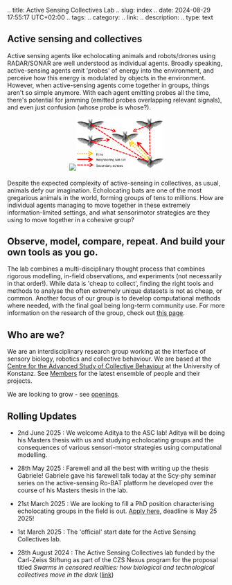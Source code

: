 .. title: Active Sensing Collectives Lab
.. slug: index
.. date: 2024-08-29 17:55:17 UTC+02:00
.. tags: 
.. category: 
.. link: 
.. description: 
.. type: text

## Active sensing and collectives
Active sensing agents like echolocating animals and robots/drones using RADAR/SONAR are well understood as individual agents. Broadly speaking, active-sensing agents emit 'probes' of energy into the environment, and perceive how this energy is modulated by objects in the environment. However, when active-sensing agents come together in groups, things aren't so simple anymore. With each agent emitting probes all the time, there's potential for jamming (emitted probes overlapping relevant signals), and even just confusion (whose probe is whose?). 
<br/>
<center>
	<img src="../small_optim_orlova_chuka.gif" style="width:30%"/><img src="../sound_types_schematic.png" style="width:40%"/>
	
</center>
<br/>
Despite the expected complexity of active-sensing in collectives, as usual, animals defy our imagination.
Echolocating bats are one of the most gregarious animals in the world, forming groups of tens to millions. How are individual agents managing to move together in these extremely information-limited settings, and what sensorimotor strategies are they using to move together in a cohesive group?

## Observe, model, compare, repeat. And build your own tools as you go.
The lab combines a multi-disciplinary thought process that combines rigorous modelling, in-field observations, and experiments (not necessarily in that order!).  While data is 'cheap to collect', finding the right tools and methods to analyse the often extremely unique datasets is not as cheap, or common. Another focus of our group is  to develop computational methods where needed, with the final goal being long-term community use. For more information on the research of the group, check out [this page](/research-themes/). 

## Who are we?
We are an interdisciplinary research group working at the interface of sensory biology, robotics and collective behaviour. We are based at the [Centre for the Advanced Study of Collective Behaviour](https://www.exc.uni-konstanz.de/collective-behaviour/) at the University of Konstanz. See [Members](/members/) for the latest ensemble of people and their projects. 

We are looking to grow - see [openings](/openings/).


## Rolling Updates

* 2nd June 2025 : We welcome Aditya to the ASC lab! Aditya will be doing his Masters thesis with us and studying echolocating groups and the consequences of various sensori-motor strategies using computational modelling. 

* 28th May 2025 : Farewell and all the best with writing up the thesis Gabriele! Gabriele gave his farewell talk today at the Scy-phy seminar series on the active-sensing Ro-BAT platform he developed over the course of his Masters thesis in the lab. 

* 21st March 2025 : We are looking to fill a PhD position characterising echolocating groups in the field is out. [Apply here](/openings/), deadline is May 25 2025!

* 1st March 2025 : The 'official' start date for the Active Sensing Collectives lab.

* 28th August 2024 : The Active Sensing Collectives lab funded by the Carl-Zeiss Stiftung as part of the CZS Nexus program for the proposal titled *Swarms in censored realities: how biological and technological collectives move in the dark* ([link](https://www.carl-zeiss-stiftung.de/themen-projekte/uebersicht-projekte/detail/swarms-in-censored-realities-how-biological-and-technological-collectives-move-in-the-dark))


